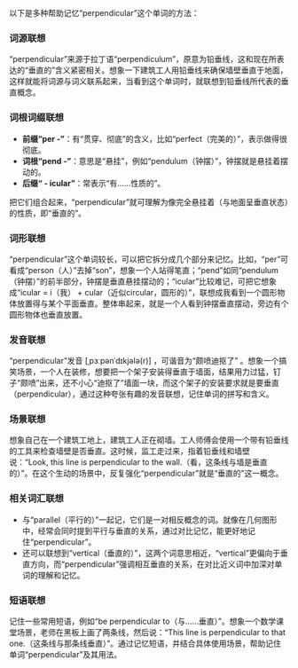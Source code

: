 以下是多种帮助记忆“perpendicular”这个单词的方法：

### 词源联想
“perpendicular”来源于拉丁语“perpendiculum”，原意为铅垂线，这和现在所表达的“垂直的”含义紧密相关。想象一下建筑工人用铅垂线来确保墙壁垂直于地面，这样就能将词源与词义联系起来，当看到这个单词时，就联想到铅垂线所代表的垂直概念。

### 词根词缀联想
 - **前缀“per -”**：有“贯穿、彻底”的含义，比如“perfect（完美的）”，表示做得很彻底。
 - **词根“pend -”**：意思是“悬挂”，例如“pendulum（钟摆）”，钟摆就是悬挂着摆动的。
 - **后缀“ - icular”**：常表示“有……性质的”。

把它们组合起来，“perpendicular”就可理解为像完全悬挂着（与地面呈垂直状态）的性质，即“垂直的”。 

### 词形联想
“perpendicular”这个单词较长，可以把它拆分成几个部分来记忆。比如，“per”可看成“person（人）”去掉“son”，想象一个人站得笔直；“pend”如同“pendulum（钟摆）”的前半部分，钟摆是垂直悬挂摆动的；“icular”比较难记，可把它想象成“icular = i（我） + cular（近似circular，圆形的）”，联想成我看到一个圆形物体放置得与某个平面垂直。整体串起来，就是一个人看到钟摆垂直摆动，旁边有个圆形物体也垂直放置。 

### 发音联想
“perpendicular”发音 [ˌpɜːpənˈdɪkjələ(r)] ，可谐音为“颇喷迪抠了” 。想象一个搞笑场景，一个人在装修，想要把一个架子安装得垂直于墙面，结果用力过猛，钉子“颇喷”出来，还不小心“迪抠了”墙面一块，而这个架子的安装要求就是要垂直（perpendicular），通过这种夸张有趣的发音联想，记住单词的拼写和含义。

### 场景联想
想象自己在一个建筑工地上，建筑工人正在砌墙。工人师傅会使用一个带有铅垂线的工具来检查墙壁是否垂直。这时候，监工走过来，指着铅垂线和墙壁说：“Look, this line is perpendicular to the wall.（看，这条线与墙是垂直的）”。在这个生动的场景中，反复强化“perpendicular”就是“垂直的”这一概念。 

### 相关词汇联想
 - 与“parallel（平行的）”一起记，它们是一对相反概念的词。就像在几何图形中，经常会同时提到平行与垂直的关系，通过对比记忆，能更好地记住“perpendicular”。
 - 还可以联想到“vertical（垂直的）”，这两个词意思相近，“vertical”更偏向于垂直方向，而“perpendicular”强调相互垂直的关系，在对比近义词中加深对单词的理解和记忆。 

### 短语联想
记住一些常用短语，例如“be perpendicular to（与……垂直）”。想象一个数学课堂场景，老师在黑板上画了两条线，然后说：“This line is perpendicular to that one.（这条线与那条线垂直）”。通过记忆短语，并结合具体使用场景，帮助记住单词“perpendicular”及其用法。 